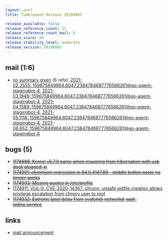 ```yaml
---
layout: post
title: Tumbleweed Release 20200805

release_available: false
release_reference_count: 11
release_reference_count_mail: 6
release_score: 84
release_stability_level: moderate
release_version: 20200805
---
```


## mail (1:6)

- [no summary given](https://lists.opensuse.org/archives/list/factory@lists.opensuse.org/thread/DJEAICGARN3ZH5GFLQRLWLZQVOGVSNYZ) (6 refs); [2021-02.2555::<159675849964.6047.2384784687776566261@go-agent-stagingbot-4>](https://lists.opensuse.org/archives/list/factory@lists.opensuse.org/thread/DJEAICGARN3ZH5GFLQRLWLZQVOGVSNYZ), [2021-03.1946::<159675849964.6047.2384784687776566261@go-agent-stagingbot-4>](https://lists.opensuse.org/archives/list/factory@lists.opensuse.org/thread/DJEAICGARN3ZH5GFLQRLWLZQVOGVSNYZ), [2021-04.1589::<159675849964.6047.2384784687776566261@go-agent-stagingbot-4>](https://lists.opensuse.org/archives/list/factory@lists.opensuse.org/thread/DJEAICGARN3ZH5GFLQRLWLZQVOGVSNYZ), [2021-05.1118::<159675849964.6047.2384784687776566261@go-agent-stagingbot-4>](https://lists.opensuse.org/archives/list/factory@lists.opensuse.org/thread/DJEAICGARN3ZH5GFLQRLWLZQVOGVSNYZ), [2021-06.852::<159675849964.6047.2384784687776566261@go-agent-stagingbot-4>](https://lists.opensuse.org/archives/list/factory@lists.opensuse.org/thread/DJEAICGARN3ZH5GFLQRLWLZQVOGVSNYZ)

## bugs (5)

<!--more-->

- ~~[1174886: Kernel v5.7.9 panic when resuming from hibernation with usb dock plugged-in](https://bugzilla.opensuse.org/show_bug.cgi?id=1174886)~~
- ~~[1174901: chromium regression in 84.0.4147.89 - middle button paste no longer works](https://bugzilla.opensuse.org/show_bug.cgi?id=1174901)~~
- ~~[1174903: Missing quotes in /etc/profile](https://bugzilla.opensuse.org/show_bug.cgi?id=1174903)~~
- [1174911: VUL-0: CVE-2020-14367: chrony: unsafe pidfile creation allows privilege escalation from chrony user to root](https://bugzilla.opensuse.org/show_bug.cgi?id=1174911)
- ~~[1174932: Extreme boot delay from systemd-networkd-wait-online.service](https://bugzilla.opensuse.org/show_bug.cgi?id=1174932)~~



## links

- [mail announcement](https://lists.opensuse.org/archives/list/factory@lists.opensuse.org/thread/DJEAICGARN3ZH5GFLQRLWLZQVOGVSNYZ)
